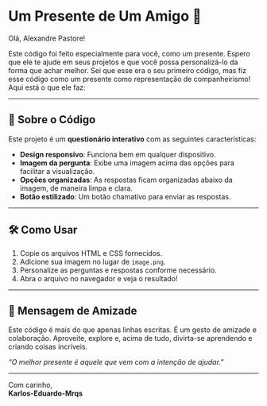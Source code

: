 # Um Presente de Um Amigo 🎁

Olá, Alexandre Pastore!  

Este código foi feito especialmente para você, como um presente. Espero que ele te ajude em seus projetos e que você possa personalizá-lo da forma que achar melhor. Sei que esse era o seu primeiro código, mas fiz esse código como um presente como representação de companheirismo! Aqui está o que ele faz:

---

## 🎨 Sobre o Código

Este projeto é um **questionário interativo** com as seguintes características:
- **Design responsivo**: Funciona bem em qualquer dispositivo.
- **Imagem da pergunta**: Exibe uma imagem acima das opções para facilitar a visualização.
- **Opções organizadas**: As respostas ficam organizadas abaixo da imagem, de maneira limpa e clara.
- **Botão estilizado**: Um botão chamativo para enviar as respostas.

---

## 🛠️ Como Usar

1. Copie os arquivos HTML e CSS fornecidos.
2. Adicione sua imagem no lugar de `image.png`.
3. Personalize as perguntas e respostas conforme necessário.
4. Abra o arquivo no navegador e veja o resultado!

---

## 🤝 Mensagem de Amizade

Este código é mais do que apenas linhas escritas. É um gesto de amizade e colaboração. Aproveite, explore e, acima de tudo, divirta-se aprendendo e criando coisas incríveis.  

_“O melhor presente é aquele que vem com a intenção de ajudar.”_

---

Com carinho,  
**Karlos-Eduardo-Mrqs**
